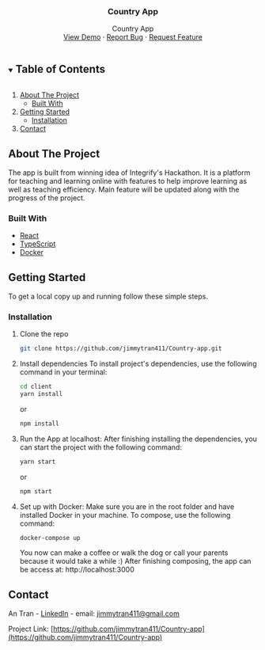 <br />
<p align="center">
  <h3 align="center">Country App</h3>

  <p align="center">
    Country App
    <br />
    <a href="https://country-app-411.netlify.app/">View Demo</a>
    ·
    <a href="https://github.com/jimmytran411/Country-app/issues">Report Bug</a>
    ·
    <a href="https://github.com/jimmytran411/Country-app/issues">Request Feature</a>
  </p>
</p>

<!-- TABLE OF CONTENTS -->
<details open="open">
  <summary><h2 style="display: inline-block">Table of Contents</h2></summary>
  <ol>
    <li>
      <a href="#about-the-project">About The Project</a>
      <ul>
        <li><a href="#built-with">Built With</a></li>
      </ul>
    </li>
    <li>
      <a href="#getting-started">Getting Started</a>
      <ul>
        <li><a href="#installation">Installation</a></li>
      </ul>
    </li>
    <li><a href="#contact">Contact</a></li>
  </ol>
</details>

<!-- ABOUT THE PROJECT -->

## About The Project

The app is built from winning idea of Integrify's Hackathon. It is a platform for teaching and learning online with features to help improve learning as well as teaching efficiency. Main feature will be updated along with the progress of the project.

### Built With

- [React](https://reactjs.org/)
- [TypeScript](https://www.typescriptlang.org/)
- [Docker](https://www.docker.com/)

## Getting Started

To get a local copy up and running follow these simple steps.

### Installation

1. Clone the repo
   ```sh
   git clone https://github.com/jimmytran411/Country-app.git
   ```
2. Install dependencies
   To install project's dependencies, use the following command in your terminal:

   ```sh
   cd client
   yarn install
   ```

   or

   ```sh
   npm install
   ```

3. Run the App at localhost:
   After finishing installing the dependencies, you can start the project with the following command:

   ```sh
   yarn start
   ```

   or

   ```sh
   npm start
   ```

4. Set up with Docker:
   Make sure you are in the root folder and have installed Docker in your machine.
   To compose, use the following command:

   ```sh
   docker-compose up
   ```

   You now can make a coffee or walk the dog or call your parents because it would take a while :)
   After finishing composing, the app can be access at: http://localhost:3000

<!-- CONTACT -->

## Contact

An Tran - [LinkedIn](https://www.linkedin.com/in/an-tran-204/) - email: jimmytran411@gmail.com

Project Link: [https://github.com/jimmytran411/Country-app](https://github.com/jimmytran411/Country-app)
